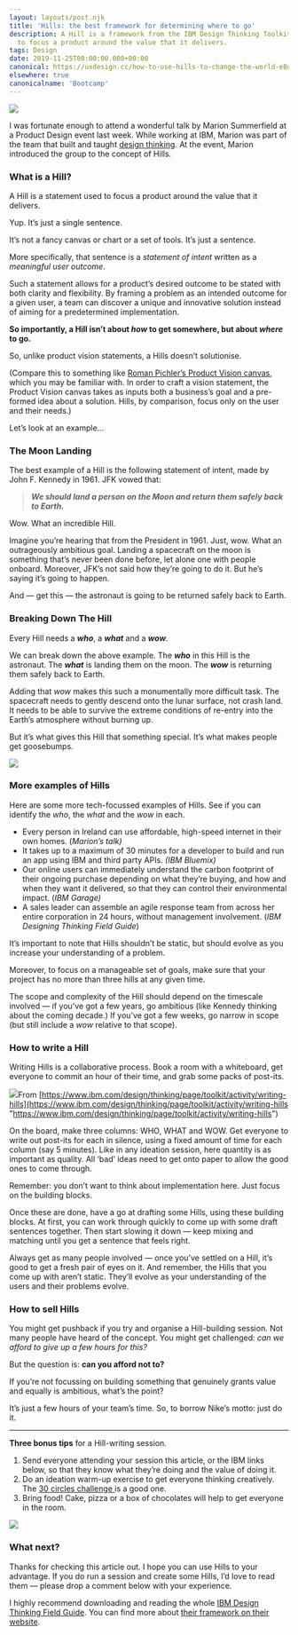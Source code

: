 ```yaml
---
layout: layouts/post.njk
title: 'Hills: the best framework for determining where to go'
description: A Hill is a framework from the IBM Design Thinking Toolkit that is used
  to focus a product around the value that it delivers.
tags: Design
date: 2019-11-25T00:00:00.000+00:00
canonical: https://uxdesign.cc/how-to-use-hills-to-change-the-world-e8dc0f2821bf
elsewhere: true
canonicalname: 'Bootcamp'
---
```


![](https://cdn-images-1.medium.com/max/1600/0*rBxFStieb1iMnoJD)

I was fortunate enough to attend a wonderful talk by Marion Summerfield at a Product Design event last week. While working at IBM, Marion was part of the team that built and taught [design thinking](https://www.ibm.com/design/thinking/page/toolkit). At the event, Marion introduced the group to the concept of Hills.

### What is a Hill?

A Hill is a statement used to focus a product around the value that it delivers.

Yup. It’s just a single sentence.

It’s not a fancy canvas or chart or a set of tools. It’s just a sentence.

More specifically, that sentence is a _statement of intent_ written as a _meaningful user outcome_.

Such a statement allows for a product’s desired outcome to be stated with both clarity and flexibility. By framing a problem as an intended outcome for a given user, a team can discover a unique and innovative solution instead of aiming for a predetermined implementation.

**So importantly, a Hill isn’t about _how_ to get somewhere, but about _where_ to go.**

So, unlike product vision statements, a Hills doesn’t solutionise.

(Compare this to something like [Roman Pichler’s Product Vision canvas](http://www.romanpichler.com/wp-content/uploads/2013/12/The_Product_Vision_Board_31.05.17.jpg), which you may be familiar with. In order to craft a vision statement, the Product Vision canvas takes as inputs both a business’s goal and a pre-formed idea about a solution. Hills, by comparison, focus only on the user and their needs.)

Let’s look at an example…

### **The Moon Landing**

The best example of a Hill is the following statement of intent, made by John F. Kennedy in 1961. JFK vowed that:

> **_We should land a person on the Moon and return them safely back to Earth._**

Wow. What an incredible Hill.

Imagine you’re hearing that from the President in 1961. Just, wow. What an outrageously ambitious goal. Landing a spacecraft on the moon is something that’s never been done before, let alone one with people onboard. Moreover, JFK’s not said how they’re going to do it. But he’s saying it’s going to happen.

And — get this — the astronaut is going to be returned safely back to Earth.

### Breaking Down The Hill

Every Hill needs a **_who_**, a **_what_** and a **_wow_**.

We can break down the above example. The **_who_** in this Hill is the astronaut. The **_what_** is landing them on the moon. The **_wow_** is returning them safely back to Earth.

Adding that _wow_ makes this such a monumentally more difficult task. The spacecraft needs to gently descend onto the lunar surface, not crash land. It needs to be able to survive the extreme conditions of re-entry into the Earth’s atmosphere without burning up.

But it’s what gives this Hill that something special. It’s what makes people get goosebumps.

![](https://cdn-images-1.medium.com/max/1600/0*ByNp_nLVef1YceXF)

### **More examples of Hills**

Here are some more tech-focussed examples of Hills. See if you can identify the _who_, the _what_ and the _wow_ in each.

* Every person in Ireland can use affordable, high-speed internet in their own homes. (_Marion’s talk)_
* It takes up to a maximum of 30 minutes for a developer to build and run an app using IBM and third party APIs. _(IBM Bluemix)_
* Our online users can immediately understand the carbon footprint of their ongoing purchase depending on what they’re buying, and how and when they want it delivered, so that they can control their environmental impact. (_IBM Garage)_
* A sales leader can assemble an agile response team from across her entire corporation in 24 hours, without management involvement. (_IBM Designing Thinking Field Guide_)

It’s important to note that Hills shouldn’t be static, but should evolve as you increase your understanding of a problem.

Moreover, to focus on a manageable set of goals, make sure that your project has no more than three hills at any given time.

The scope and complexity of the Hill should depend on the timescale involved — if you’ve got a few years, go ambitious (like Kennedy thinking about the coming decade.) If you’ve got a few weeks, go narrow in scope (but still include a _wow_ relative to that scope).

### How to write a Hill

Writing Hills is a collaborative process. Book a room with a whiteboard, get everyone to commit an hour of their time, and grab some packs of post-its.

![](https://cdn-images-1.medium.com/max/1200/0*Bfb7cDiRW2tGw5l7.jpg)From [https://www.ibm.com/design/thinking/page/toolkit/activity/writing-hills](https://www.ibm.com/design/thinking/page/toolkit/activity/writing-hills "https://www.ibm.com/design/thinking/page/toolkit/activity/writing-hills")

On the board, make three columns: WHO, WHAT and WOW. Get everyone to write out post-its for each in silence, using a fixed amount of time for each column (say 5 minutes). Like in any ideation session, here quantity is as important as quality. All ‘bad’ ideas need to get onto paper to allow the good ones to come through.

Remember: you don’t want to think about implementation here. Just focus on the building blocks.

Once these are done, have a go at drafting some Hills, using these building blocks. At first, you can work through quickly to come up with some draft sentences together. Then start slowing it down — keep mixing and matching until you get a sentence that feels right.

Always get as many people involved — once you’ve settled on a Hill, it’s good to get a fresh pair of eyes on it. And remember, the Hills that you come up with aren’t static. They’ll evolve as your understanding of the users and their problems evolve.

### How to sell Hills

You might get pushback if you try and organise a Hill-building session. Not many people have heard of the concept. You might get challenged: _can we afford to give up a few hours for this?_

But the question is: **can you afford not to?**

If you’re not focussing on building something that genuinely grants value and equally is ambitious, what’s the point?

It’s just a few hours of your team’s time. So, to borrow Nike’s motto: just do it.

***

**Three bonus tips** for a Hill-writing session.

1. Send everyone attending your session this article, or the IBM links below, so that they know what they’re doing and the value of doing it.
2. Do an ideation warm-up exercise to get everyone thinking creatively. The [30 circles challenge ](https://www.ideo.com/blog/build-your-creative-confidence-thirty-circles-exercise)is a good one.
3. Bring food! Cake, pizza or a box of chocolates will help to get everyone in the room.

![](https://cdn-images-1.medium.com/max/1600/0*PB11uwXBqTJrZGmR)

### What next?

Thanks for checking this article out. I hope you can use Hills to your advantage. If you do run a session and create some Hills, I’d love to read them — please drop a comment below with your experience.

I highly recommend downloading and reading the whole [IBM Design Thinking Field Guide](https://mergeblog1.files.wordpress.com/2015/10/ibm-design-thinking-field-guide-v3-1.pdf). You can find more about [their framework on their website](https://www.ibm.com/design/thinking/page/framework/keys/hills).
